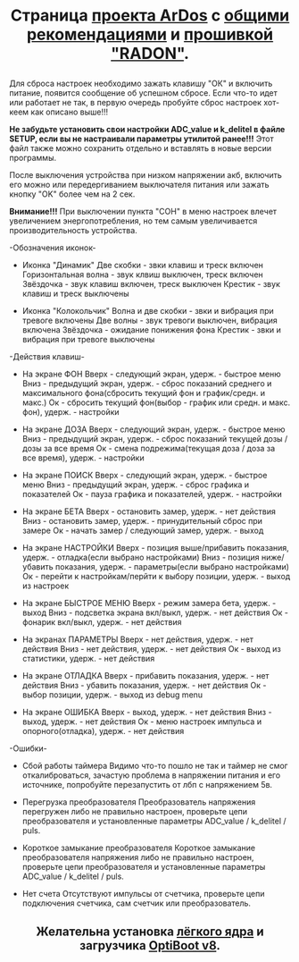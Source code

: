 # <p align="center">Страница [проекта ArDos](http://arduino.ru/forum/proekty/delaem-dozimetr) с [общими рекомендациями](http://arduino.ru/forum/proekty/delaem-dozimetr#comment-263653) и [прошивкой "RADON"](http://arduino.ru/forum/proekty/delaem-dozimetr?page=84#comment-526157).</p> 

Для сброса настроек необходимо зажать клавишу "ОК" и включить питание, появится сообщение об успешном сбросе.
  Если что-то идет или работает не так, в первую очередь пробуйте сброс настроек хот-кеем как описано выше!!!

  <b>Не забудьте установить свои настройки ADC_value и k_delitel в файле SETUP, если вы не настраивали параметры утилитой ранее!!!</b> Этот файл также можно сохранить отдельно и вставлять в новые версии программы.

  После выключения устройства при низком напряжении акб, включить его можно или передергиванием выключателя питания или зажать кнопку "OK" более чем на 2 сек.

<b>Внимание!!!</b> При выключении пункта "СОН" в меню настроек влечет увеличением энергопотребления, но тем самым увеличивается производительность устройства.

  -Обозначения иконок-

  - Иконка "Динамик"
  Две скобки - звки клавиш и треск включен
  Горизонтальная волна - звук клвиш выключен, треск включен
  Звёздочка - звук клавиш включен, треск выключен
  Крестик - звук клавиш и треск выключены

  - Иконка "Колокольчик"
  Волна и две скобки - звки и вибрация при тревоге включены
  Две волны - звук тревоги выключен, вибрация включена
  Звёздочка - ожидание понижения фона
  Крестик - звки и вибрация при тревоге выключены


  -Действия клавиш-

  - На экране ФОН
  Вверх - следующий экран, удерж. - быстрое меню
  Вниз - предыдущий экран, удерж. - сброс показаний среднего и максимального фона(сбросить текущий фон и график/средн. и макс.)
  Ок - сбросить текущий фон(выбор - график или средн. и макс. фон), удерж. - настройки

  - На экране ДОЗА
  Вверх - следующий экран, удерж. - быстрое меню
  Вниз - предыдущий экран, удерж. - сброс показаний текущей дозы / дозы за все время
  Ок - смена подрежима(текущая доза / доза за все время), удерж. - настройки

  - На экране ПОИСК
  Вверх - следующий экран, удерж. - быстрое меню
  Вниз - предыдущий экран, удерж. - сброс графика и показателей
  Ок - пауза графика и показателей, удерж. - настройки

  - На экране БЕТА
  Вверх - остановить замер, удерж. - нет действия
  Вниз - остановить замер, удерж. - принудительный сброс при замере
  Ок - начать замер / следующий замер, удерж. - выход

  - На экране НАСТРОЙКИ
  Вверх - позиция выше/прибавить показания, удерж. - отладка(если выбрано настройками)
  Вниз - позиция ниже/убавить показания, удерж. - параметры(если выбрано настройками)
  Ок - перейти к настройкам/перйти к выбору позиции, удерж. - выход из настроек

  - На экране БЫСТРОЕ МЕНЮ
  Вверх - режим замера бета, удерж. - выход
  Вниз - подсветка экрана вкл/выкл, удерж. - нет действия
  Ок - фонарик вкл/выкл, удерж. - нет действия

  - На экранах ПАРАМЕТРЫ
  Вверх - нет действия, удерж. - нет действия
  Вниз - нет действия, удерж. - нет действия
  Ок - выход из статистики, удерж. - нет действия

  - На экране ОТЛАДКА
  Вверх - прибавить показания, удерж. - нет действия
  Вниз - убавить показания, удерж. - нет действия
  Ок - выбор позиции, удерж. - выход из debug menu

  - На экране ОШИБКА
  Вверх - выход, удерж. - нет действия
  Вниз - выход, удерж. - нет действия
  Ок - меню настроек импульса и опорного(отладка), удерж. - нет действия


  -Ошибки-

  - Сбой работы таймера
  Видимо что-то пошло не так и таймер не смог откалиброваться, зачастую проблема в напряжении питания и его источнике, попробуйте перезапустить от лбп с напряжением 5в.

  - Перегрузка преобразователя
  Преобразователь напряжения перегружен либо не правильно настроен, проверьте цепи преобразователя и установленные параметры ADC_value / k_delitel / puls.

  - Короткое замыкание преобразователя
  Короткое замыкание преобразователя напряжения либо не правильно настроен, проверьте цепи преобразователя и установленные параметры ADC_value / k_delitel / puls.
  
  - Нет счета
  Отсутствуют импульсы от счетчика, проверьте цепи подключения счетчика, сам счетчик или преобразователь.
  
  ## <p align="center">Желательна установка [лёгкого ядра](https://alexgyver.github.io/package_GyverCore_index.json) и загрузчика [OptiBoot v8](https://github.com/Optiboot/optiboot).</p>

  
 <p align="center">
  <img src="http://arduino.ru/sites/default/files/u52103/ardos_with_radon_3.0.3_.png" alt=""/>
</p>
